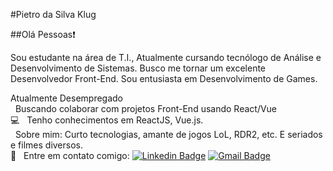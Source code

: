 #Pietro da Silva Klug

##Olá Pessoas:exclamation:

Sou estudante na área de T.I., Atualmente cursando tecnólogo de Análise e Desenvolvimento de Sistemas.
Busco me tornar um excelente Desenvolvedor Front-End.
Sou entusiasta em Desenvolvimento de Games.

Atualmente Desempregado
<br /> &nbsp; Buscando colaborar com projetos Front-End usando React/Vue
<br /> :computer: &nbsp; Tenho conhecimentos em ReactJS, Vue.js.
<br /> &nbsp; Sobre mim: Curto tecnologias, amante de jogos LoL, RDR2, etc. E seriados e filmes diversos.
<br /> :email: &nbsp; Entre em contato comigo: [![Linkedin Badge](https://img.shields.io/badge/-PietroDSK-blue?style=flat-square&logo=Linkedin&logoColor=white&link=https://www.linkedin.com/in/pietrodsk/)](https://www.linkedin.com/in/pietrodsk/)
[![Gmail Badge](https://img.shields.io/badge/-pietrodsk@gmail.com-c14438?style=flat-square&logo=Gmail&logoColor=white&link=mailto:pietrodsk@gmail.com)](mailto:pietrodsk@gmail.com)
